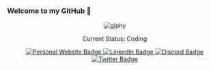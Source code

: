 ### Welcome to my GitHub 👋
<div id="header" align="center">
  
  ![giphy](https://user-images.githubusercontent.com/71597829/198354539-a959d573-4bae-4211-abec-cc0cf4367224.gif)
  
  <div id="badges">
    <p>Current Status: Coding</p>
    <a href="https://nickhuynhq.com" target="_blank" rel="noopener noreferrer">
      <img src="https://img.shields.io/badge/website-000000?style=for-the-badge&logo=About.me&logoColor=white" alt="Personal Website Badge"/>
    </a>
    <a href="https://www.linkedin.com/in/nickhuynhq/" target="_blank" rel="noopener noreferrer">
      <img src="https://img.shields.io/badge/LinkedIn-blue?style=for-the-badge&logo=linkedin&logoColor=white" alt="LinkedIn Badge"/>
    </a>
    <a href="https://discordapp.com/users/241018835237339136" target="_blank" rel="noopener noreferrer">
      <img src="https://img.shields.io/badge/Discord-7289DA?style=for-the-badge&logo=discord&logoColor=white" alt="Discord Badge"/>
    </a>
    <a href="https://twitter.com/nickhuynhq" target="_blank" rel="noopener noreferrer">
      <img src="https://img.shields.io/badge/Twitter-blue?style=for-the-badge&logo=twitter&logoColor=white" alt="Twitter Badge"/>
    </a>
  </div>
</div>




